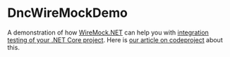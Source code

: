 # DncWireMockDemo
A demonstration of how [WireMock.NET](https://github.com/WireMock-Net/WireMock.Net) can help you with [integration testing of your .NET Core project](https://docs.microsoft.com/en-us/aspnet/core/test/integration-tests?view=aspnetcore-3.1).
Here is [our article on codeproject](https://www.codeproject.com/Articles/5267354/How-WireMock-NET-can-help-doing-integration-testin) about this.
